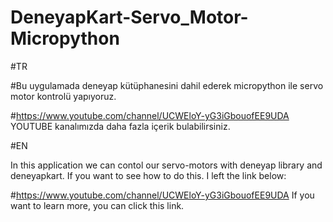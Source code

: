 # DeneyapKart-Servo_Motor-Micropython
#TR

#Bu uygulamada deneyap kütüphanesini dahil ederek micropython ile servo motor kontrolü yapıyoruz.


#https://www.youtube.com/channel/UCWEloY-yG3iGbouofEE9UDA YOUTUBE kanalımızda daha fazla içerik bulabilirsiniz.

#EN

In this application we can contol our servo-motors with deneyap library and deneyapkart. If you want to see how to do this. I left the link below:


#https://www.youtube.com/channel/UCWEloY-yG3iGbouofEE9UDA If you want to learn more, you can click this link.
